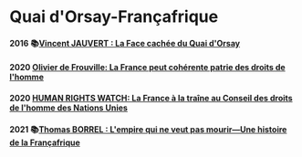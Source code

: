 # Quai d'Orsay-Françafrique

#### <a id="jauvert2016face"></a>2016 📚[Vincent JAUVERT : La Face cachée du Quai d'Orsay](https://www.lisez.com/livre-grand-format/la-face-cachee-du-quai-dorsay/9782221157046)

#### <a id="frouv2020ddl"></a>2020 [Olivier de Frouville: La France peut cohérente patrie des droits de l'homme](https://www.lemonde.fr/idees/article/2020/12/03/la-france-peu-coherente-patrie-des-droits-de-l-homme_6062003_3232.html)

#### <a id="HRWfrance"></a> 2020 [HUMAN RIGHTS WATCH: La France à la traîne au Conseil des droits de l'homme des Nations Unies](https://www.hrw.org/fr/news/2020/10/08/la-france-la-traine-au-conseil-des-droits-de-lhomme-des-nations-unies)

#### <a id="borrel2021empire"></a>2021 📚[Thomas BORREL : L'empire qui ne veut pas mourir—Une histoire de la Françafrique](https://www.seuil.com/ouvrage/l-empire-qui-ne-veut-pas-mourir-collectif/9782021464160)
